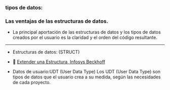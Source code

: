 ### tipos de datos:

### Las ventajas de las estructuras de datos.
- La principal aportación de las estructuras de datos y los tipos de datos 
creados por el usuario es la claridad y el orden del código resultante.

***

- Estructuras de datos: (STRUCT)

- 🔗 [Extender una Estructura, Infosys Beckhoff](https://infosys.beckhoff.com/content/1033/tc3_plc_intro/3468091787.html?id=592001323464924565)

- Datos de usuario:UDT (User Data Type)
Los UDT (User Data Type) son tipos de datos que el usuario crea a su medida, 
según las necesidades de cada proyecto.


